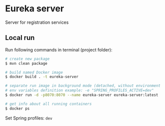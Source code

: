 # Eureka server

Server for registration services

## Local run

Run following commands in terminal (project folder):
```bash
# create new package
$ mvn clean package

# build named Docker image
$ docker build . -t eureka-server

# separate run image in background mode (detached, without environment variables)
# env variables definition example: -e "SPRING_PROFILES_ACTIVE=dev"
$ docker run -d -p8070:8070 --name eureka-server eureka-server:latest

# get info about all running containers
$ docker ps
```

Set Spring profiles: `dev`
